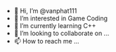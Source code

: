 - 👋 Hi, I’m @vanphat111
- 👀 I’m interested in Game Coding
- 🌱 I’m currently learning C++
- 💞️ I’m looking to collaborate on ...
- 📫 How to reach me ...

<!---
vanphat111/vanphat111 is a ✨ special ✨ repository because its `README.md` (this file) appears on your GitHub profile.
You can click the Preview link to take a look at your changes.
--->
